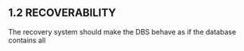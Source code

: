 1.2 RECOVERABILITY
---------

The recovery system should make the DBS behave as if the database contains all
